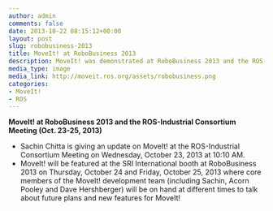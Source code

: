 ```yaml
---
author: admin
comments: false
date: 2013-10-22 08:15:12+00:00
layout: post
slug: robobusiness-2013
title: MoveIt! at RoboBusiness 2013
description: MoveIt! was demonstrated at RoboBusiness 2013 and the ROS-Industrial Consortium Meeting.
media_type: image
media_link: http://moveit.ros.org/assets/robobusiness.png
categories:
- MoveIt!
- ROS
---
```


**MoveIt! at RoboBusiness 2013 and the ROS-Industrial Consortium Meeting (Oct. 23-25, 2013)**

* Sachin Chitta is giving an update on MoveIt! at the ROS-Industrial Consortium Meeting on Wednesday, October 23, 2013 at 10:10 AM.
* MoveIt! will be featured at the SRI International booth at RoboBusiness 2013 on Thursday, October 24 and Friday, October 25, 2013 where core members of the MoveIt! development team (including Sachin, Acorn Pooley and Dave Hershberger) will be on hand at different times to talk about future plans and new features for MoveIt!
